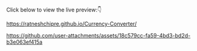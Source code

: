 Click below to view the live preview:👇

https://ratneshchipre.github.io/Currency-Converter/

https://github.com/user-attachments/assets/18c579cc-fa59-4bd3-bd2d-b3e063ef415a
